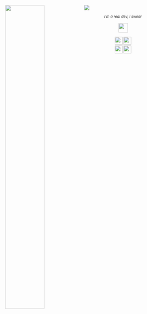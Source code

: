 <img src="https://user-images.githubusercontent.com/16008095/203210834-3261c91a-78fc-4bdb-b98b-e58af1574ea9.png">

<img align="left" width="50%" src="https://github-readme-stats.vercel.app/api/top-langs/?username=marcantoineg&theme=dark&layout=compact&langs_count=6">

<p align="center"><em><sub>i'm a real dev, i swear</sub></em></p>

<div align="center" width="50%">
  
  [<img height="30px" src="https://img.shields.io/badge/LinkedIn-2967BC?logo=linkedin&style=flat">](https://www.linkedin.com/in/marc-antoine-gigu%C3%A8re-703815137)
  
  <img height="25px" src="https://img.shields.io/badge/Golang-FFFFFF?logo=go&style=flat">
  <img height="25px" src="https://img.shields.io/badge/Kotlin-27282C?logo=kotlin&style=flat">
</div>

<div align="center">
  <img height="25px" src="https://img.shields.io/badge/Fedora-2D426E?logo=fedora&style=flat">
  <img height="25px" src="https://img.shields.io/badge/macOS-424245?logo=apple&style=flat" /> 
</div>
